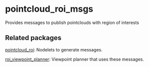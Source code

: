 # pointcloud_roi_msgs

Provides messages to publish pointclouds with region of interests

## Related packages

[pointcloud_roi](https://github.com/Eruvae/pointcloud_roi): Nodelets to generate messages.

[roi_viewpoint_planner](https://github.com/Eruvae/roi_viewpoint_planner): Viewpoint planner that uses these messages.
